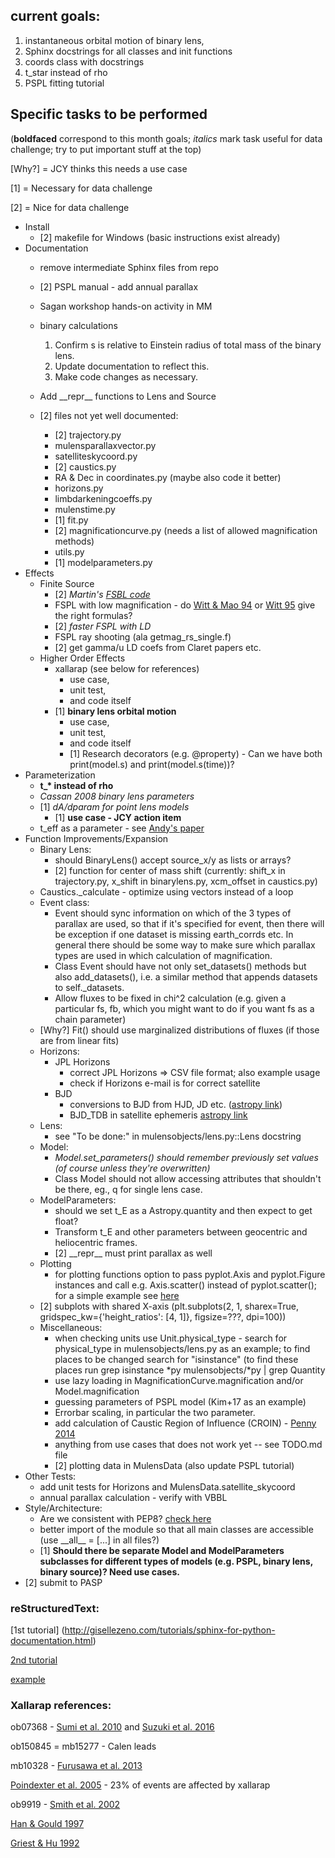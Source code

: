 ## current goals:
1. instantaneous orbital motion of binary lens,
2. Sphinx docstrings for all classes and init functions
3. coords class with docstrings
4. t\_star instead of rho
5. PSPL fitting tutorial

## Specific tasks to be performed
(__boldfaced__ correspond to this month goals; _italics_ mark task useful for data challenge; try to put important stuff at the top)

[Why?] = JCY thinks this needs a use case

[1] = Necessary for data challenge

[2] = Nice for data challenge

* Install
  * [2] makefile for Windows (basic instructions exist already)
* Documentation
  * remove intermediate Sphinx files from repo
  * [2] PSPL manual - add annual parallax
  * Sagan workshop hands-on activity in MM
  * binary calculations
    1. Confirm s is relative to Einstein radius of total mass of the binary lens.
    2. Update documentation to reflect this.
    3. Make code changes as necessary.

  * Add \_\_repr\_\_ functions to Lens and Source
  * [2] files not yet well documented: 
    * [2] trajectory.py 
    * mulensparallaxvector.py 
    * satelliteskycoord.py 
    * [2] caustics.py 
    * RA & Dec in coordinates.py (maybe also code it better)
    * horizons.py 
    * limbdarkeningcoeffs.py 
    * mulenstime.py 
    * [1] fit.py 
    * [2] magnificationcurve.py (needs a list of allowed magnification methods) 
    * utils.py 
    * [1] modelparameters.py
* Effects
  * Finite Source
    * [2] _Martin's [FSBL code](http://star-www.st-and.ac.uk/~md35/Software.html)_
    * FSPL with low magnification - do [Witt & Mao 94](http://adsabs.harvard.edu/abs/1994ApJ...430..505W) or [Witt 95](http://adsabs.harvard.edu/abs/1995ApJ...449...42W) give the right formulas?
    * [2] _faster FSPL with LD_
    * FSPL ray shooting (ala getmag\_rs\_single.f)
    * [2] get gamma/u LD coefs from Claret papers etc.
  * Higher Order Effects
    * xallarap (see below for references)
      - use case, 
      - unit test, 
      - and code itself 
    * [1] __binary lens orbital motion__
      - use case, 
      - unit test, 
      - and code itself
      * [1] Research decorators (e.g. @property) - Can we have both print(model.s) and print(model.s(time))?
* Parameterization
  * __t\_* instead of rho__
  * _Cassan 2008 binary lens parameters_
  * [1] _dA/dparam for point lens models_
    * [1] **use case - JCY action item**
  * t\_eff as a parameter - see [Andy's paper](https://arxiv.org/abs/1312.6692)
* Function Improvements/Expansion
  * Binary Lens:
    * should BinaryLens() accept source\_x/y as lists or arrays?
    * [2] function for center of mass shift (currently: shift\_x in trajectory.py, x\_shift in binarylens.py, xcm\_offset in caustics.py)
  * Caustics.\_calculate - optimize using vectors instead of a loop
  * Event class:
    * Event should sync information on which of the 3 types of parallax are used, so that if it's specified for event, then there will be exception if one dataset is missing earth\_corrds etc. In general there should be some way to make sure which parallax types are used in which calculation of magnification. 
    * Class Event should have not only set\_datasets() methods but also add\_datasets(), i.e. a similar method that appends datasets to self.\_datasets.
    * Allow fluxes to be fixed in chi^2 calculation (e.g. given a particular fs, fb, which you might want to do if you want fs as a chain parameter)
  * [Why?] Fit() should use marginalized distributions of fluxes (if those are from linear fits)
  * Horizons:
    * JPL Horizons
      * correct JPL Horizons => CSV file format; also example usage
      * check if Horizons e-mail is for correct satellite
    * BJD
      * conversions to BJD from HJD, JD etc. ([astropy link](http://docs.astropy.org/en/stable/time/#barycentric-and-heliocentric-light-travel-time-corrections))
      * BJD\_TDB in satellite ephemeris [astropy link](http://docs.astropy.org/en/stable/time/#barycentric-and-heliocentric-light-travel-time-corrections)
  * Lens:
    * see "To be done:" in mulensobjects/lens.py::Lens docstring
  * Model:  
    * _Model.set\_parameters() should remember previously set values (of course unless they're overwritten)_
    * Class Model should not allow accessing attributes that shouldn't be there, eg., q for single lens case.
  * ModelParameters:
    * should we set t\_E as a Astropy.quantity and then expect to get float?
    * Transform t\_E and other parameters between geocentric and heliocentric frames.
    * [2] \_\_repr\_\_ must print parallax as well
  * Plotting
    * for plotting functions option to pass pyplot.Axis and pyplot.Figure instances and call e.g. Axis.scatter() instead of pyplot.scatter(); for a simple example see [here](https://github.com/rpoleski/K2-CPM/blob/master/source/K2CPM/plot_utils.py)
   * [2] subplots with shared X-axis (plt.subplots(2, 1, sharex=True, gridspec\_kw={'height\_ratios': [4, 1]}, figsize=???, dpi=100))
  * Miscellaneous:
    * when checking units use Unit.physical\_type - search for physical\_type in mulensobjects/lens.py as an example; to find places to be changed search for "isinstance" (to find these places run grep isinstance \*py mulensobjects/\*py | grep Quantity
    * use lazy loading in MagnificationCurve.magnification and/or Model.magnification
    * guessing parameters of PSPL model (Kim+17 as an example)
    * Errorbar scaling, in particular the two parameter.
    * add calculation of Caustic Region of Influence (CROIN) - [Penny 2014](http://adsabs.harvard.edu/abs/2014ApJ...790..142Y)
    * anything from use cases that does not work yet -- see TODO.md file
    * [2] plotting data in MulensData (also update PSPL tutorial)
* Other Tests:
  * add unit tests for Horizons and MulensData.satellite\_skycoord
  * annual parallax calculation - verify with VBBL
* Style/Architecture:
  * Are we consistent with PEP8? [check here](http://pep8online.com/)
  * better import of the module so that all main classes are accessible (use \_\_all\_\_ = [...] in all files?)
  * [1] **Should there be separate Model and ModelParameters subclasses for different types of models (e.g. PSPL, binary lens, binary source)? Need use cases.**
* [2] submit to PASP

### reStructuredText:
[1st tutorial] (http://gisellezeno.com/tutorials/sphinx-for-python-documentation.html)

[2nd tutorial](http://www.sphinx-doc.org/en/stable/rest.html)

[example](https://thomas-cokelaer.info/tutorials/sphinx/docstring_python.html)

### Xallarap references:

ob07368 - [Sumi et al. 2010](http://adsabs.harvard.edu/abs/2010ApJ...710.1641S) and [Suzuki et al. 2016](http://adsabs.harvard.edu/abs/2016ApJ...833..145S)

ob150845 = mb15277 - Calen leads

mb10328 - [Furusawa et al. 2013](http://adsabs.harvard.edu/abs/2013ApJ...779...91F)

[Poindexter et al. 2005](http://adsabs.harvard.edu/abs/2005ApJ...633..914P) - 23% of events are affected by xallarap

ob9919 - [Smith et al. 2002](http://adsabs.harvard.edu/abs/2002MNRAS.336..670S)

[Han & Gould 1997](http://adsabs.harvard.edu/abs/1997ApJ...480..196H)

[Griest & Hu 1992](http://adsabs.harvard.edu/abs/1992ApJ...397..362G)



